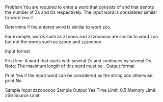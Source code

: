 Problem
You are required to enter a word that consists of 
 and 
 that denote the number of Zs and Os respectively. The input word is considered similar to word zoo if 
.

Determine if the entered word is similar to word zoo.

For example, words such as zzoooo and zzzoooooo are similar to word zoo but not the words such as zzooo and zzzooooo.

Input format

First line: A word that starts with several Zs and continues by several Os.
Note: The maximum length of this word must be 
.
Output format

Print Yes if the input word can be considered as the string zoo otherwise, print No.

Sample Input
zzzoooooo
Sample Output
Yes
Time Limit: 0.5
Memory Limit: 256
Source Limit:
